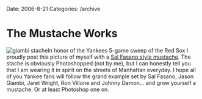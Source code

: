 Date: 2006-8-21
Categories: /archive

# The Mustache Works

<img src="http://bluepear.org/images/giambistache.jpg" alt="giambi stache" class="left" />In honor of the Yankees 5-game sweep of the Red Sox I proudly post this picture of myself with a <a href="http://www.nj.com/sports/ledger/index.ssf?/base/sports-1/115596879592100.xml&amp;coll=1">Sal Fasano style mustache</a>.  The stache is obviously Photoshopped (not by me), but I can honestly tell you that I am wearing it in spirit on the streets of Manhattan everyday.  I hope all of you Yankee fans will follow the grand example set by Sal Fasano, Jason Giambi, Jaret Wright, Ron Villone and Johnny Damon... and grow yourself a mustache.  Or at least Photoshop one on.
